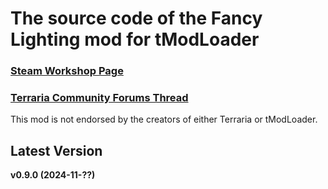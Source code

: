 ﻿# The source code of the Fancy Lighting mod for tModLoader

### [Steam Workshop Page](https://steamcommunity.com/sharedfiles/filedetails/?id=2822950837)
### [Terraria Community Forums Thread](https://forums.terraria.org/index.php?threads/fancy-lighting-mod.113067/)

This mod is not endorsed by the creators of either Terraria or tModLoader.

## Latest Version

**v0.9.0 (2024-11-??)**
